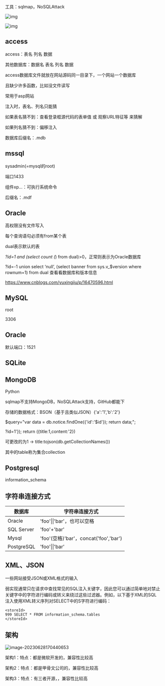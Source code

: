 工具：sqlmap，NoSQLAttack

![img](http://p6-tt-ipv6.byteimg.com/large/pgc-image/0ed9ceda8f6c473891ce427bf3009a02)

![img](http://p9-tt-ipv6.byteimg.com/large/pgc-image/441e3917d391416aad2c0244e5105859)

## access

access：表名 列名 数据

其他数据库：数据名 表名 列名 数据

access数据库文件就放在网站源码同一目录下，一个网站一个数据库

且缺少许多函数，比如没文件读写

常用于asp网站

注入时，表名、列名只能猜

如果表名猜不到：查看登录框源代码的表单值 或 观察URL特征等 来猜解

如果列名猜不到：偏移注入

数据库后缀名：.mdb



## mssql

sysadmin(=mysql的root)

端口1433

组件xp...：可执行系统命令

后缀名：.mdf



## Oracle

高权限没有文件写入

每个查询语句必须有from某个表

dual表示默认的表

*?id=1 and (select count (*) from dual)>0，正常则表示为Oracle数据库

?id=-1 union select ‘null’, (select banner from sys.v_$version where rownum=1) from dual 查看看数据库和版本信息

https://www.cnblogs.com/yuxingjiu/p/16470596.html



## MySQL

root

3306



## Oracle

默认端口：1521



## SQLite



## MongoDB

Python

sqlmap不支持MongoDB，NoSQLAttack支持，GitHub都能下

存储的数据格式：BSON（基于且类似JSON）{'a':'1','b':'2'}

$query="var data = db.notice.findOne({'id':'$id'}); return data;";

?id=1'}); return ({title:1,content:'2})

可更改的为1 -> title:tojson(db.getCollectionNames())

其中的table称为集合collection



## Postgresql

information_schema



## 字符串连接方式

| 数据库     | 字符串连接方式                        |
| ---------- | ------------------------------------- |
| Oracle     | 'foo'\|\|'bar'，也可以空格            |
| SQL Server | 'foo'+'bar'                           |
| Mysql      | 'foo'(空格)'bar'，concat('foo','bar') |
| PostgreSQL | 'foo'\|\|'bar'                        |



## XML、JSON

一些网站接受JSON或XML格式的输入

弱实现通常只在请求中查找常见的SQL注入关键字，因此您可以通过简单地对禁止关键字中的字符进行编码或转义来绕过这些过滤器。例如，以下基于XML的SQL注入使用XML转义序列对SELECT中的S字符进行编码：

```
<storeId>
999 SELECT * FROM information_schema.tables
</storeId>
```



## 架构

![image-20230628170440653](E:\AppData\Roaming\Typora\typora-user-images\image-20230628170440653.png)

架构1：特点：都是微软开发的，兼容性比较高

架构2：特点：都是甲骨文公司的，兼容性比较高

架构3：特点：有三者开源，，兼容性比较高
